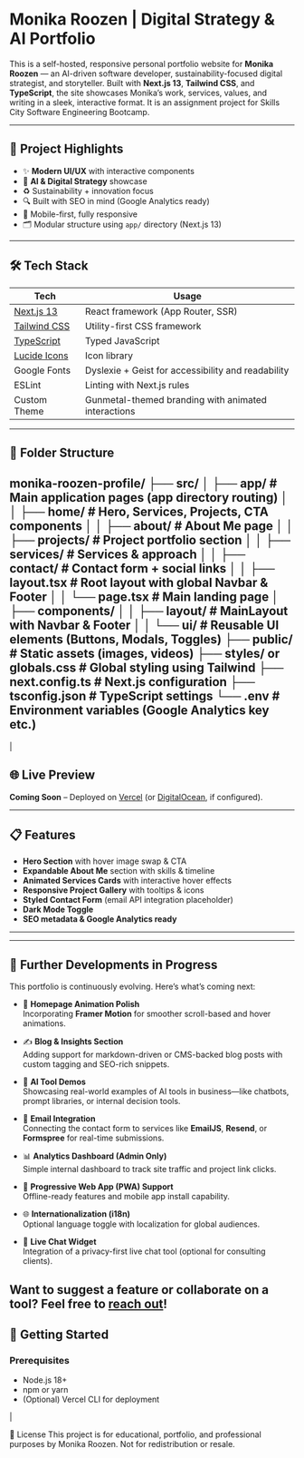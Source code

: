 # Monika Roozen | Digital Strategy & AI Portfolio

This is a self-hosted, responsive personal portfolio website for **Monika Roozen** — an AI-driven software developer, sustainability-focused digital strategist, and storyteller. Built with **Next.js 13**, **Tailwind CSS**, and **TypeScript**, the site showcases Monika’s work, services, values, and writing in a sleek, interactive format.  It is an assignment project for Skills City Software Engineering Bootcamp.


---

## 🚀 Project Highlights

- ✨ **Modern UI/UX** with interactive components
- 🧠 **AI & Digital Strategy** showcase
- ♻️ Sustainability + innovation focus
- 🔍 Built with SEO in mind (Google Analytics ready)
- 📱 Mobile-first, fully responsive
- 🗂️ Modular structure using `app/` directory (Next.js 13)

---

## 🛠️ Tech Stack

| Tech | Usage |
|------|-------|
| [Next.js 13](https://nextjs.org/) | React framework (App Router, SSR) |
| [Tailwind CSS](https://tailwindcss.com/) | Utility-first CSS framework |
| [TypeScript](https://www.typescriptlang.org/) | Typed JavaScript |
| [Lucide Icons](https://lucide.dev/) | Icon library |
| Google Fonts | Dyslexie + Geist for accessibility and readability |
| ESLint | Linting with Next.js rules |
| Custom Theme | Gunmetal-themed branding with animated interactions 

---

## 📁 Folder Structure

monika-roozen-profile/ ├── src/ │ ├── app/ # Main application pages (app directory routing) │ │ ├── home/ # Hero, Services, Projects, CTA components │ │ ├── about/ # About Me page │ │ ├── projects/ # Project portfolio section │ │ ├── services/ # Services & approach │ │ ├── contact/ # Contact form + social links │ │ ├── layout.tsx # Root layout with global Navbar & Footer │ │ └── page.tsx # Main landing page │ ├── components/ │ │ ├── layout/ # MainLayout with Navbar & Footer │ │ └── ui/ # Reusable UI elements (Buttons, Modals, Toggles) ├── public/ # Static assets (images, videos) ├── styles/ or globals.css # Global styling using Tailwind ├── next.config.ts # Next.js configuration ├── tsconfig.json # TypeScript settings └── .env # Environment variables (Google Analytics key etc.)
---
|

## 🌐 Live Preview


**Coming Soon** – Deployed on [Vercel](https://vercel.com/) (or [DigitalOcean](https://www.digitalocean.com/), if configured).

---

## 📋 Features

- **Hero Section** with hover image swap & CTA
- **Expandable About Me** section with skills & timeline
- **Animated Services Cards** with interactive hover effects
- **Responsive Project Gallery** with tooltips & icons
- **Styled Contact Form** (email API integration placeholder)
- **Dark Mode Toggle**
- **SEO metadata & Google Analytics ready**

---
---

## 🚧 Further Developments in Progress

This portfolio is continuously evolving. Here’s what’s coming next:

- 🎨 **Homepage Animation Polish**  
  Incorporating **Framer Motion** for smoother scroll-based and hover animations.

- ✍️ **Blog & Insights Section**  
  Adding support for markdown-driven or CMS-backed blog posts with custom tagging and SEO-rich snippets.

- 🧠 **AI Tool Demos**  
  Showcasing real-world examples of AI tools in business—like chatbots, prompt libraries, or internal decision tools.

- 📧 **Email Integration**  
  Connecting the contact form to services like **EmailJS**, **Resend**, or **Formspree** for real-time submissions.

- 📊 **Analytics Dashboard (Admin Only)**  
  Simple internal dashboard to track site traffic and project link clicks.

- 📱 **Progressive Web App (PWA) Support**  
  Offline-ready features and mobile app install capability.

- 🌐 **Internationalization (i18n)**  
  Optional language toggle with localization for global audiences.

- 💬 **Live Chat Widget**  
  Integration of a privacy-first live chat tool (optional for consulting clients).

Want to suggest a feature or collaborate on a tool? Feel free to [reach out](#contact)!
---

## 🔧 Getting Started

### Prerequisites
- Node.js 18+
- npm or yarn
- (Optional) Vercel CLI for deployment

|

📄 License
This project is for educational, portfolio, and professional purposes by Monika Roozen. Not for redistribution or resale.
